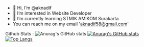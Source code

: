 - 👋 Hi, I’m @aknadif
- 👀 I’m interested in Website Developer
- 🌱 I’m currently learning STMIK AMIKOM Surakarta
- You can reach me on my email 'aknadif58@gmail.com'

<!---
aknadif/aknadif is a ✨ special ✨ repository because its `README.md` (this file) appears on your GitHub profile.
You can click the Preview link to take a look at your changes.
--->

Github Stats :
![Anurag's GitHub stats](https://github-readme-stats.vercel.app/api?username=aknadif&show_icons=true&theme=tokyonight)
[![Anurag's GitHub stats](https://github-readme-stats.vercel.app/api?username=aknadif)](https://github.com/anuraghazra/github-readme-stats)
[![Top Langs](https://github-readme-stats.vercel.app/api/top-langs/?username=aknadif&layout=compact)](https://github.com/anuraghazra/github-readme-stats)





